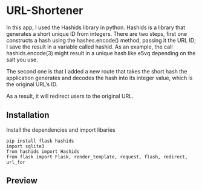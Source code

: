 # URL-Shortener

In this app, I used the Hashids library in python. Hashids is a library that generates a short unique ID from integers. There are two steps, first one constructs a hash using the hashes.encode() method, passing it the URL ID; I save the result in a variable called hashid. As an example, the call hashids.encode(3) might result in a unique hash like e5vq depending on the salt you use.

 The second one is that I added a new route that takes the short hash the application generates and decodes the hash into its integer value, which is the original URL’s ID. 
 
 As a result, it will redirect users to the original URL.
 
 ## Installation
Install the dependencies and import libaries
```
pip install flask hashids 
import sqlite3
from hashids import Hashids
from flask import Flask, render_template, request, flash, redirect, url_for
```

## Preview

